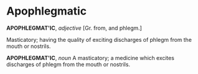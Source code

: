 # Apophlegmatic

**APOPHLEGMAT'IC**, _adjective_ \[Gr. from, and phlegm.\]

Masticatory; having the quality of exciting discharges of phlegm from the mouth or nostrils.

**APOPHLEGMAT'IC**, _noun_ A masticatory; a medicine which excites discharges of phlegm from the mouth or nostrils.